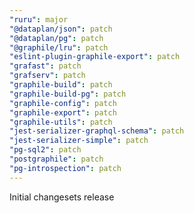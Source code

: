 ```yaml
---
"ruru": major
"@dataplan/json": patch
"@dataplan/pg": patch
"@graphile/lru": patch
"eslint-plugin-graphile-export": patch
"grafast": patch
"grafserv": patch
"graphile-build": patch
"graphile-build-pg": patch
"graphile-config": patch
"graphile-export": patch
"graphile-utils": patch
"jest-serializer-graphql-schema": patch
"jest-serializer-simple": patch
"pg-sql2": patch
"postgraphile": patch
"pg-introspection": patch
---
```


Initial changesets release
